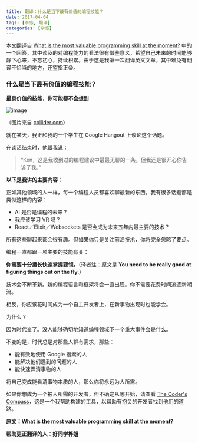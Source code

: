 ```yaml
---
title: 翻译：什么是当下最有价值的编程技能？
date: 2017-04-04
tags: [杂感, 翻译]
categories: [杂感]
---
```


本文翻译自 [What is the most valuable programming skill at the moment?](https://www.quora.com/What-is-the-most-valuable-programming-skill-at-the-moment/answer/Ken-Mazaika?srid=XThw&from=timeline&isappinstalled=0) 中的一个回答，其中谈及的对编程能力的看法很有借鉴意义，希望自己未来的时间能够静下心来，不忘初心，持续积累。由于这是我第一次翻译英文文章，其中难免有翻译不恰当的地方，还望指正😁。

### 什么是当下最有价值的编程技能？

**最具价值的技能，你可能都不会想到**

![image](https://qph.ec.quoracdn.net/main-qimg-2935deaa6e09f6dc1ada13980a267786-p)

（图片来自 [collider.com](http://collider.com/matt-damon-on-the-martian-his-break-from-acting-and-more/)）

<!--more-->


就在某天，我正和我的一个学生在 Google Hangout 上谈论这个话题。

在谈话结束时，他跟我说：

> “Ken，这是我收到过的编程建议中最最无聊的一条。但我还是很开心你告诉了我。”

**以下是我讲的主要内容：**

正如其他领域的人一样，每一个编程人员都喜欢聊最新的东西。我有很多话题都是类似这样的内容：

+ AI 是否是编程的未来？
+ 我应该学习 VR 吗？
+ React／Elixir／Websockets 是否会成为未来五年内最主要的技术？

所有这些聊起来都会很有趣。但如果你只是关注前沿技术，你将完全忽略了要点。

编程一直都跟一项主要的技能有关：

**你需要十分擅长快速掌握要领。**（译者注：原文是 **You need to be really good at figuring things out on the fly.**）

技术会不断革新。新的编程语言和框架将会一直出现。你不需要花费时间追逐新潮流。

相反，你应该花时间成为一个自主开发者上，在新事物出现时也能学会。

为什么？

因为时代变了。没人能够确切地知道编程领域下一个重大事件会是什么。

不变的是，时代总是对那些人群有需求，那些：

+ 能有效地使用 Google 搜索的人
+ 能解决他们遇到的问题的人
+ 能快速弄清事物的人

将自己变成能看清事物本质的人，那么你将永远为人所需。

如果你想成为一个被人所需的开发者，但不确定从哪开始，请查看 [The Coder's Compass](http://stories.thefirehoseproject.com/coders-compass/learn-to-code?utm_source=quora&utm_medium=quora_ken_answer&utm_campaign=quora_answers)，这是一个我帮助构建的工具，以帮助有抱负的开发者找到他们的道路。



**原文：[What is the most valuable programming skill at the moment?](https://www.quora.com/What-is-the-most-valuable-programming-skill-at-the-moment/answer/Ken-Mazaika?srid=XThw&from=timeline&isappinstalled=0)**

**帮助更正翻译的人：好同学桦姐**